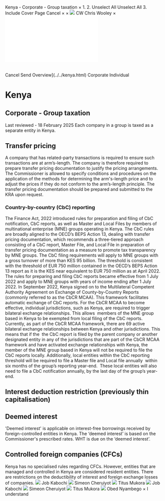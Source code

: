 Kenya - Corporate - Group taxation
×
1.
2.
Unselect All
Unselect All
3.
Include Cover Page
Cancel
×
×
![](../../-/media/world-wide-tax-summaries/attachments/global---chris-wooley.ashx%3Frev=ac5e5f3223b34096b1afc2a6009c7320&revision=ac5e5f32-23b3-4096-b1af-c2a6009c7320&hash=859B7ADC84DC2CBEC9760E9E6EE7DE6D0A8BFCDF)
CW
Chris Wooley
×
![](group-taxation.html)
######
Cancel
Send
Overview](../../kenya.html)
Corporate
Individual
# Kenya
## Corporate - Group taxation
Last reviewed - 18 February 2025
Each company in a group is taxed as a separate entity in Kenya.
## Transfer pricing
A company that has related-party transactions is required to ensure such transactions are at arm’s-length. The company is therefore required to prepare transfer pricing documentation to justify the pricing arrangements. The Commissioner is allowed to specify conditions and procedures on the application of the methods for determining the arm's-length price and to adjust the prices if they do not conform to the arm’s-length principle. The transfer pricing documentation should be prepared and submitted to the KRA upon request.
### Country-by-country (CbC) reporting
The Finance Act, 2022 introduced rules for preparation and filing of CbC notification, CbC reports, as well as Master and Local Files by members of multinational enterprise (MNE) groups operating in Kenya.
The CbC rules are broadly aligned to the OECD’s BEPS Action 13, dealing with transfer pricing documentation, which recommends a three-tiered approach consisting of a CbC report, Master File, and Local File in preparation of transfer pricing documentation as a measure to promote tax transparency by MNE groups.
The CbC filing requirements will apply to MNE groups with a gross turnover of more than KES 95 billion. The threshold is consistent with the threshold of EUR 750 million contained in the OECD’s BEPS Action 13 report as it is the KES near equivalent to EUR 750 million as at April 2022.
The rules for preparing and filing CbC reports became effective from 1 July 2022 and apply to MNE groups with years of income ending after 1 July 2022.
In September 2022, Kenya signed on to the Multilateral Competent Authority Agreement on Exchange of County-by-Country Reports (commonly referred to as the CbCR MCAA). This framework facilitates automatic exchange of CbC reports. For the CbCR MCAA to become effective, individual jurisdictions, such as Kenya, are required to trigger bilateral exchange relationships. This allows  members of the MNE group based in Kenya to be exempted from local filing of the CbC reports.
Currently, as part of the CbCR MCAA framework, there are 69 active bilateral exchange relationships between Kenya and other jurisdictions. This means that if the  the CbC report is filed by the parent company or another designated entity in any of the jurisdictions that are part of the CbCR MCAA framework and have activated exchange relationships with Kenya, the member of the MNE group based in Kenya will not be required to file the CbC reports locally.
Additionally, local entities within the CbC reporting threshold will be required to file a Master file and Local file annually  within six months of the group’s reporting year-end.  These local entities will also need to file a CbC notification annually, by the last day of the group’s year-end.
## Interest deduction restriction (previously thin capitalisation)
## Deemed interest
'Deemed interest' is applicable on interest-free borrowings received by foreign-controlled entities in Kenya. The ‘deemed interest’ is based on the Commissioner's prescribed rates.
WHT is due on the ‘deemed interest’.
## Controlled foreign companies (CFCs)
Kenya has no specialised rules regarding CFCs. However, entities that are managed and controlled in Kenya are considered resident entities.
There are restrictions on the deductibility of interest and foreign exchange losses of companies.
![](../../-/media/world-wide-tax-summaries/attachments/kenya---job-kabochi.ashx%3Frev=cf6e6e8f66ce4bc2885b3b0e8fd8c09d&revision=cf6e6e8f-66ce-4bc2-885b-3b0e8fd8c09d&hash=A09F322CC15F8415D347701E4406F6DCEDF96DD2)
Job Kabochi
![](../../-/media/world-wide-tax-summaries/attachments/kenya---simeon_cheruiyot.ashx%3Frev=dd672364cd674409acc6de2c9e6b59c1&revision=dd672364-cd67-4409-acc6-de2c9e6b59c1&hash=5174E85D4DE1A91E99EFCB7D1BCDF10F0EC1B196)
Simeon Cheruiyot
![](../../-/media/world-wide-tax-summaries/attachments/kenya---titus_mukora.ashx%3Frev=3d263883f61141ddb8c0c10712a05305&revision=3d263883-f611-41dd-b8c0-c10712a05305&hash=4E127B9FF3F7CC19E8170864A29C9ABB97D7A707)
Titus Mukora
![](../../-/media/world-wide-tax-summaries/attachments/kenya---job-kabochi.ashx%3Frev=cf6e6e8f66ce4bc2885b3b0e8fd8c09d&revision=cf6e6e8f-66ce-4bc2-885b-3b0e8fd8c09d&hash=A09F322CC15F8415D347701E4406F6DCEDF96DD2)
Job Kabochi
![](../../-/media/world-wide-tax-summaries/attachments/kenya---simeon_cheruiyot.ashx%3Frev=dd672364cd674409acc6de2c9e6b59c1&revision=dd672364-cd67-4409-acc6-de2c9e6b59c1&hash=5174E85D4DE1A91E99EFCB7D1BCDF10F0EC1B196)
Simeon Cheruiyot
![](../../-/media/world-wide-tax-summaries/attachments/kenya---titus_mukora.ashx%3Frev=3d263883f61141ddb8c0c10712a05305&revision=3d263883-f611-41dd-b8c0-c10712a05305&hash=4E127B9FF3F7CC19E8170864A29C9ABB97D7A707)
Titus Mukora
![](../../-/media/world-wide-tax-summaries/attachments/kenya---obed_nyambego.ashx%3Frev=ec4aab6092a243518bf6e232519a0b62&revision=ec4aab60-92a2-4351-8bf6-e232519a0b62&hash=587CE4F04711A4F7046DE0D38EDE83812727FE96)
Obed Nyambego
×
I understand